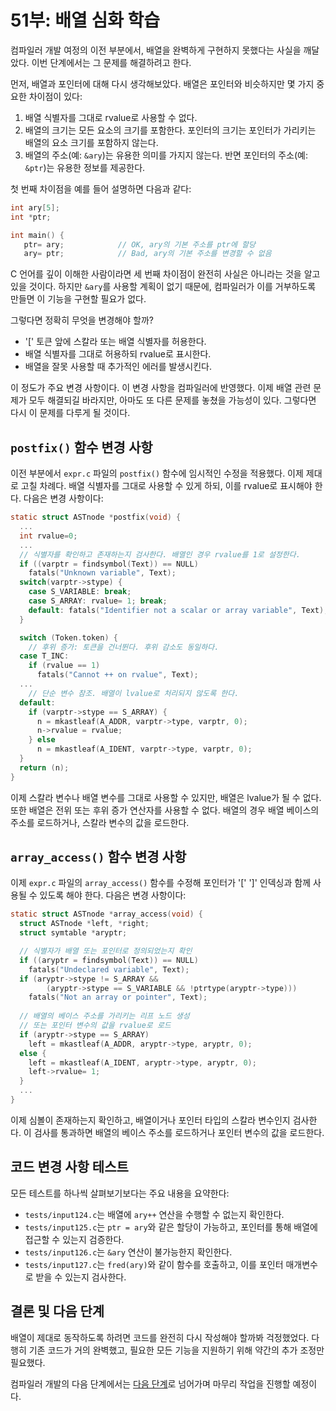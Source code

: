 # 51부: 배열 심화 학습

컴파일러 개발 여정의 이전 부분에서, 배열을 완벽하게 구현하지 못했다는 사실을 깨달았다. 이번 단계에서는 그 문제를 해결하려고 한다.

먼저, 배열과 포인터에 대해 다시 생각해보았다. 배열은 포인터와 비슷하지만 몇 가지 중요한 차이점이 있다:

1. 배열 식별자를 그대로 rvalue로 사용할 수 없다.
2. 배열의 크기는 모든 요소의 크기를 포함한다. 포인터의 크기는 포인터가 가리키는 배열의 요소 크기를 포함하지 않는다.
3. 배열의 주소(예: `&ary`)는 유용한 의미를 가지지 않는다. 반면 포인터의 주소(예: `&ptr`)는 유용한 정보를 제공한다.

첫 번째 차이점을 예를 들어 설명하면 다음과 같다:

```c
int ary[5];
int *ptr;

int main() {
   ptr= ary;            // OK, ary의 기본 주소를 ptr에 할당
   ary= ptr;            // Bad, ary의 기본 주소를 변경할 수 없음
```

C 언어를 깊이 이해한 사람이라면 세 번째 차이점이 완전히 사실은 아니라는 것을 알고 있을 것이다. 하지만 `&ary`를 사용할 계획이 없기 때문에, 컴파일러가 이를 거부하도록 만들면 이 기능을 구현할 필요가 없다.

그렇다면 정확히 무엇을 변경해야 할까?

+ '[' 토큰 앞에 스칼라 또는 배열 식별자를 허용한다.
+ 배열 식별자를 그대로 허용하되 rvalue로 표시한다.
+ 배열을 잘못 사용할 때 추가적인 에러를 발생시킨다.

이 정도가 주요 변경 사항이다. 이 변경 사항을 컴파일러에 반영했다. 이제 배열 관련 문제가 모두 해결되길 바라지만, 아마도 또 다른 문제를 놓쳤을 가능성이 있다. 그렇다면 다시 이 문제를 다루게 될 것이다.


## `postfix()` 함수 변경 사항

이전 부분에서 `expr.c` 파일의 `postfix()` 함수에 임시적인 수정을 적용했다. 이제 제대로 고칠 차례다. 배열 식별자를 그대로 사용할 수 있게 하되, 이를 rvalue로 표시해야 한다. 다음은 변경 사항이다:

```c
static struct ASTnode *postfix(void) {
  ...
  int rvalue=0;
  ...
  // 식별자를 확인하고 존재하는지 검사한다. 배열인 경우 rvalue를 1로 설정한다.
  if ((varptr = findsymbol(Text)) == NULL)
    fatals("Unknown variable", Text);
  switch(varptr->stype) {
    case S_VARIABLE: break;
    case S_ARRAY: rvalue= 1; break;
    default: fatals("Identifier not a scalar or array variable", Text);
  }

  switch (Token.token) {
    // 후위 증가: 토큰을 건너뛴다. 후위 감소도 동일하다.
  case T_INC:
    if (rvalue == 1)
      fatals("Cannot ++ on rvalue", Text);
  ...
    // 단순 변수 참조. 배열이 lvalue로 처리되지 않도록 한다.
  default:
    if (varptr->stype == S_ARRAY) {
      n = mkastleaf(A_ADDR, varptr->type, varptr, 0);
      n->rvalue = rvalue;
    } else
      n = mkastleaf(A_IDENT, varptr->type, varptr, 0);
  }
  return (n);
}
```

이제 스칼라 변수나 배열 변수를 그대로 사용할 수 있지만, 배열은 lvalue가 될 수 없다. 또한 배열은 전위 또는 후위 증가 연산자를 사용할 수 없다. 배열의 경우 배열 베이스의 주소를 로드하거나, 스칼라 변수의 값을 로드한다.


## `array_access()` 함수 변경 사항

이제 `expr.c` 파일의 `array_access()` 함수를 수정해 포인터가 '[' ']' 인덱싱과 함께 사용될 수 있도록 해야 한다. 다음은 변경 사항이다:

```c
static struct ASTnode *array_access(void) {
  struct ASTnode *left, *right;
  struct symtable *aryptr;

  // 식별자가 배열 또는 포인터로 정의되었는지 확인
  if ((aryptr = findsymbol(Text)) == NULL)
    fatals("Undeclared variable", Text);
  if (aryptr->stype != S_ARRAY &&
        (aryptr->stype == S_VARIABLE && !ptrtype(aryptr->type)))
    fatals("Not an array or pointer", Text);
  
  // 배열의 베이스 주소를 가리키는 리프 노드 생성
  // 또는 포인터 변수의 값을 rvalue로 로드
  if (aryptr->stype == S_ARRAY)
    left = mkastleaf(A_ADDR, aryptr->type, aryptr, 0);
  else {
    left = mkastleaf(A_IDENT, aryptr->type, aryptr, 0);
    left->rvalue= 1;
  }
  ...
}
```

이제 심볼이 존재하는지 확인하고, 배열이거나 포인터 타입의 스칼라 변수인지 검사한다. 이 검사를 통과하면 배열의 베이스 주소를 로드하거나 포인터 변수의 값을 로드한다.


## 코드 변경 사항 테스트

모든 테스트를 하나씩 살펴보기보다는 주요 내용을 요약한다:

+ `tests/input124.c`는 배열에 `ary++` 연산을 수행할 수 없는지 확인한다.
+ `tests/input125.c`는 `ptr = ary`와 같은 할당이 가능하고, 포인터를 통해 배열에 접근할 수 있는지 검증한다.
+ `tests/input126.c`는 `&ary` 연산이 불가능한지 확인한다.
+ `tests/input127.c`는 `fred(ary)`와 같이 함수를 호출하고, 이를 포인터 매개변수로 받을 수 있는지 검사한다.


## 결론 및 다음 단계

배열이 제대로 동작하도록 하려면 코드를 완전히 다시 작성해야 할까봐 걱정했었다. 다행히 기존 코드가 거의 완벽했고, 필요한 모든 기능을 지원하기 위해 약간의 추가 조정만 필요했다.

컴파일러 개발의 다음 단계에서는 [다음 단계](../52_Pointers_pt2/Readme.md)로 넘어가며 마무리 작업을 진행할 예정이다.


